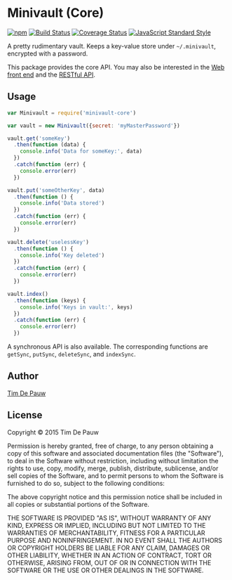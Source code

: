 # Minivault (Core)

[![npm](https://img.shields.io/npm/v/minivault-core.svg)](https://www.npmjs.com/package/minivault-core) [![Build Status](https://img.shields.io/travis/timdp/minivault-core.svg)](https://travis-ci.org/timdp/minivault-core) [![Coverage Status](https://img.shields.io/coveralls/timdp/minivault-core.svg)](https://coveralls.io/r/timdp/minivault-core) [![JavaScript Standard Style](https://img.shields.io/badge/code%20style-standard-brightgreen.svg)](https://github.com/feross/standard)

A pretty rudimentary vault. Keeps a key-value store under `~/.minivault`,
encrypted with a password.

This package provides the core API.
You may also be interested in the
[Web front end](https://www.npmjs.com/package/minivault)
and the
[RESTful API](https://www.npmjs.com/package/minivault-rest).

## Usage

```js
var Minivault = require('minivault-core')

var vault = new Minivault({secret: 'myMasterPassword'})

vault.get('someKey')
  .then(function (data) {
    console.info('Data for someKey:', data)
  })
  .catch(function (err) {
    console.error(err)
  })

vault.put('someOtherKey', data)
  .then(function () {
    console.info('Data stored')
  })
  .catch(function (err) {
    console.error(err)
  })

vault.delete('uselessKey')
  .then(function () {
    console.info('Key deleted')
  })
  .catch(function (err) {
    console.error(err)
  })

vault.index()
  .then(function (keys) {
    console.info('Keys in vault:', keys)
  })
  .catch(function (err) {
    console.error(err)
  })
```

A synchronous API is also available. The corresponding functions are
`getSync`, `putSync`, `deleteSync`, and `indexSync`.

## Author

[Tim De Pauw](https://tmdpw.eu/)

## License

Copyright &copy; 2015 Tim De Pauw

Permission is hereby granted, free of charge, to any person obtaining a copy
of this software and associated documentation files (the "Software"), to deal
in the Software without restriction, including without limitation the rights
to use, copy, modify, merge, publish, distribute, sublicense, and/or sell
copies of the Software, and to permit persons to whom the Software is
furnished to do so, subject to the following conditions:

The above copyright notice and this permission notice shall be included in all
copies or substantial portions of the Software.

THE SOFTWARE IS PROVIDED "AS IS", WITHOUT WARRANTY OF ANY KIND, EXPRESS OR
IMPLIED, INCLUDING BUT NOT LIMITED TO THE WARRANTIES OF MERCHANTABILITY,
FITNESS FOR A PARTICULAR PURPOSE AND NONINFRINGEMENT. IN NO EVENT SHALL THE
AUTHORS OR COPYRIGHT HOLDERS BE LIABLE FOR ANY CLAIM, DAMAGES OR OTHER
LIABILITY, WHETHER IN AN ACTION OF CONTRACT, TORT OR OTHERWISE, ARISING FROM,
OUT OF OR IN CONNECTION WITH THE SOFTWARE OR THE USE OR OTHER DEALINGS IN THE
SOFTWARE.
